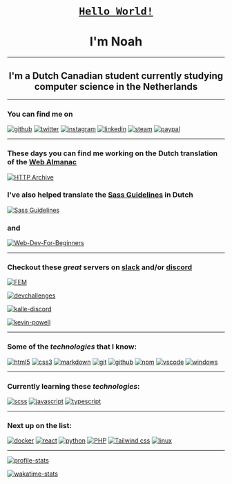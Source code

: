 <h1 align="center"><code><a href="https://en.wikipedia.org/wiki/%22Hello,_World!%22_program">Hello World!</a></code></h1>
<h1 align="center">I'm Noah</h1>

---

<h2 align="center">I'm a Dutch Canadian student currently studying computer science in the Netherlands</h2>

---

<!--socials-->
### You can find me on

  [![github](https://img.shields.io/badge/noah--vdv-100000?style=for-the-badge&logo=github&logoColor=white)](https://github.com/noah-vdv)
  [![twitter](https://img.shields.io/badge/noah_aaron_vdv-1DA1F2?style=for-the-badge&logo=twitter&logoColor=white)](https://twitter.com/noah_aaron_vdv)
  [![instagram](https://img.shields.io/badge/noah_aaron_vdv-E4405F?style=for-the-badge&logo=instagram&logoColor=white)](https://instagram.com/noah_aaron_vdv)
  [![linkedin](https://img.shields.io/badge/Noah_van_der_Veer-0077B5?style=for-the-badge&logo=linkedin&logoColor=white)](https://www.linkedin.com/in/noah-van-der-veer-15468719b/)
  [![steam](https://img.shields.io/badge/yonolo-000000?style=for-the-badge&logo=steam&logoColor=white)](https://steamcommunity.com/id/yonolo/)
  [![paypal](https://img.shields.io/badge/PayPal-00457C?style=for-the-badge&logo=paypal&logoColor=white)](https://paypal.me/nonothepropro)
<!--socials-->

---

<!--projects-->
### These days you can find me working on the Dutch translation of the [Web Almanac](http://almanac.httparchive.org/)

[![HTTP Archive](https://github-readme-stats.vercel.app/api/pin/?username=httparchive&show_owner=true&repo=almanac.httparchive.org&theme=material-palenight&hide_border=true)](https://github.com/HTTPArchive/almanac.httparchive.org)

### I've also helped translate the [Sass Guidelines](https://sass-guidelin.es/) in Dutch

[![Sass Guidelines](https://github-readme-stats.vercel.app/api/pin/?username=KittyGiraudel&show_owner=true&repo=sass-guidelines&theme=material-palenight&hide_border=true)](https://github.com/KittyGiraudel/sass-guidelines)

### and

[![Web-Dev-For-Beginners](https://github-readme-stats.vercel.app/api/pin/?username=microsoft&show_owner=true&repo=web-dev-for-beginners&theme=material-palenight&hide_border=true)](https://github.com/microsoft/Web-Dev-For-Beginners)
<!--projects-->
---

<!--server recommendations-->
### Checkout these **_great_** servers on [slack](https://slack.com/) and/or [discord](https://discord.com)

  [![FEM](https://img.shields.io/badge/Frontend_mentors-4A154B?style=for-the-badge&logo=slack&logoColor=white)](https://www.frontendmentor.io/)
  
  [![devchallenges](https://img.shields.io/badge/devchallenges-7289DA?style=for-the-badge&logo=discord&logoColor=white)](https://discord.gg/DRzP6dD8a3)
  
  [![kalle-discord](https://img.shields.io/badge/Kalletech-7289DA?style=for-the-badge&logo=discord&logoColor=white)](https://discord.gg/kalle)

  [![kevin-powell](https://img.shields.io/badge/Kevin_Powell-7289DA?style=for-the-badge&logo=discord&logoColor=white)](https://discord.gg/8A4u4gkg2p)
<!--server recommendations-->

---

<!--technologies-->
### Some of the _technologies_ that I know:

  [![html5](https://img.shields.io/badge/HTML5-E34F26?style=for-the-badge&logo=html5&logoColor=white)](https://html.com/)
  [![css3](https://img.shields.io/badge/CSS3-1572B6?style=for-the-badge&logo=css3&logoColor=white)](https://developer.mozilla.org/en-US/docs/Web/CSS)
  [![markdown](https://img.shields.io/badge/Markdown-000000?style=for-the-badge&logo=markdown&logoColor=white)](https://www.markdownguide.org/)
  [![git](https://img.shields.io/badge/Git-F05032?style=for-the-badge&logo=git&logoColor=white)](https://git-scm.com/)
  [![github](https://img.shields.io/badge/github-100000?style=for-the-badge&logo=github&logoColor=white)](https://github.com)
  [![npm](https://img.shields.io/badge/npm-CB3837?style=for-the-badge&logo=npm&logoColor=white)](https://www.npmjs.com/)
  [![vscode](https://img.shields.io/badge/Visual_Studio_Code-0078D4?style=for-the-badge&logo=visual%20studio%20code&logoColor=white)](https://code.visualstudio.com/)
  [![windows](https://img.shields.io/badge/Windows-0078D6?style=for-the-badge&logo=windows&logoColor=white)](https://www.microsoft.com/en-us/windows)
<!--technologies-->

---

<!--learning-->
### Currently learning these _technologies_:

  [![scss](https://img.shields.io/badge/Scss-CC6699?style=for-the-badge&logo=sass&logoColor=white)](https://sass-lang.com/)
  [![javascript](https://img.shields.io/badge/JavaScript-323330?style=for-the-badge&logo=javascript&logoColor=F7DF1E)](https://www.javascript.com/)
  [![typescript](https://img.shields.io/badge/TypeScript-007ACC?style=for-the-badge&logo=typescript&logoColor=white)](https://www.typescriptlang.org/)
<!--learning-->
---

<!--next-->
### Next up on the list:

  [![docker](https://img.shields.io/badge/Docker-2CA5E0?style=for-the-badge&logo=docker&logoColor=white)](https://www.docker.com/)
  [![react](https://img.shields.io/badge/React-20232A?style=for-the-badge&logo=react&logoColor=61DAFB)](https://reactjs.org/)
  [![python](https://img.shields.io/badge/Python-14354C?style=for-the-badge&logo=python&logoColor=white)](python.org)
  [![PHP](https://img.shields.io/badge/PHP-777BB4?style=for-the-badge&logo=php&logoColor=white)](https://www.php.net/)
  [![Tailwind css](https://img.shields.io/badge/Tailwind_CSS-38B2AC?style=for-the-badge&logo=tailwind-css&logoColor=white)](https://tailwindcss.com/)
  [![linux](https://img.shields.io/badge/Linux-FCC624?style=for-the-badge&logo=linux&logoColor=black)](https://www.linux.org/)
<!--next-->

---

<!--stat cards-->
[![profile-stats](https://github-readme-stats.vercel.app/api?username=noah-vdv&count_private=true&show_icons=true&theme=material-palenight&hide_border=true&include_all_commits=true)](https://github.com/noah-vdv)

[![wakatime-stats](https://github-readme-stats.vercel.app/api/wakatime?username=noahvdv)](https://wakatime.com/@noahvdv)
<!--stat cards-->
